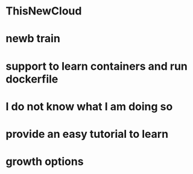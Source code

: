 # ThisNewCloud
# newb train
# support to learn containers and run dockerfile
# I do not know what I am doing so 
# provide an easy tutorial to learn
# growth options
